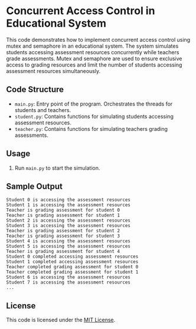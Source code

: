 # Concurrent Access Control in Educational System

This code demonstrates how to implement concurrent access control using mutex and semaphore in an educational system. The system simulates students accessing assessment resources concurrently while teachers grade assessments. Mutex and semaphore are used to ensure exclusive access to grading resources and limit the number of students accessing assessment resources simultaneously.

## Code Structure

- `main.py`: Entry point of the program. Orchestrates the threads for students and teachers.
- `student.py`: Contains functions for simulating students accessing assessment resources.
- `teacher.py`: Contains functions for simulating teachers grading assessments.

## Usage

1. Run `main.py` to start the simulation.

## Sample Output

```
Student 0 is accessing the assessment resources
Student 1 is accessing the assessment resources
Teacher is grading assessment for student 0
Teacher is grading assessment for student 1
Student 2 is accessing the assessment resources
Student 3 is accessing the assessment resources
Teacher is grading assessment for student 2
Teacher is grading assessment for student 3
Student 4 is accessing the assessment resources
Student 5 is accessing the assessment resources
Teacher is grading assessment for student 4
Student 0 completed accessing assessment resources
Student 1 completed accessing assessment resources
Teacher completed grading assessment for student 0
Teacher completed grading assessment for student 1
Student 6 is accessing the assessment resources
Student 7 is accessing the assessment resources
...
```

## License

This code is licensed under the [MIT License](LICENSE).
```

